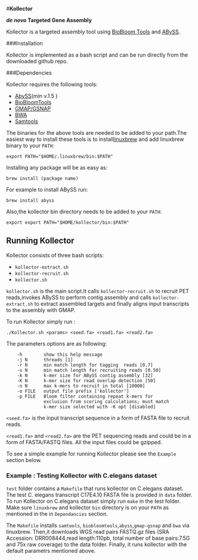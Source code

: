 #**Kollector**

**_de novo_ Targeted Gene Assembly**

Kollector is a targeted assembly tool using [BioBloom Tools](http://www.bcgsc.ca/platform/bioinfo/software/biobloomtools) and [ABySS](http://www.bcgsc.ca/platform/bioinfo/software/abyss).


###Installation

Kollector is implemented as a bash script and can be run directly from the downloaded github repo.

###Dependencies 

Kollector requires the following tools:

* [AbySS](http://www.bcgsc.ca/platform/bioinfo/software/abyss)(min v.1.5 )
* [BioBloomTools](http://www.bcgsc.ca/platform/bioinfo/software/biobloomtools)
* [GMAP/GSNAP](http://research-pub.gene.com/gmap)
* [BWA](http://bio-bwa.sourceforge.net)
* [Samtools](http://www.htslib.org/)

The binaries for the above tools are needed to be added to your path.The easiest way to install these tools is to install[linuxbrew](http://linuxbrew.sh/) and add linuxbrew binary to your `PATH`:

```{r}
export PATH="$HOME/.linuxbrew/bin:$PATH"

```

Installing any package will be as easy as:

```{r}
brew install (package name)

```
For example to install ABySS run:

```{r}
brew install abyss

```

Also,the kollector bin directory needs to be added to your `PATH`:

```{r}
export export PATH="$HOME/kollector/bin:$PATH"

```

## Running Kollector

Kollector consists of three bash scripts:

* `kollector-extract.sh`
* `kollector-recruit.sh`
* `kollector.sh`

`kollector.sh` is the main script.It calls `kollector-recruit.sh` to recruit PET reads,invokes ABySS to perform contig assembly and calls `kollector-extract.sh` to extract assembled targets and finally aligns input transcripts to the assembly with GMAP.

To run Kollector simply run :

`./Kollector.sh <params> <seed.fa> <read1.fa> <read2.fa>`


The parameters options are as following:

```{r} 
    -h        show this help message
    -j N      threads [1]
    -r N      min match length for tagging  reads [0.7]
    -s N      min match length for recruiting reads [0.50]
    -k N      k-mer size for ABySS contig assembly [32]
    -K N      k-mer size for read overlap detection [50]
    -n N      max k-mers to recruit in total [10000]
    -o FILE   output file prefix ['kollector']
    -p FILE   Bloom filter containing repeat k-mers for
              exclusion from scoring calculations; must match
              k-mer size selected with -K opt [disabled]
```


 `<seed.fa>` is the input transcript sequence in a form of FASTA file to recruit reads.
 
 `<read1.fa>` and `<read2.fa>` are the PET sequencing reads and could be in a form of FASTA/FASTQ files.
All the input files could be gzipped.

To see a simple example for running Kollector please see the `Example` section below.

### Example : Testing Kollector with C.elegans dataset

`test` folder contains a `Makefile` that runs kollector on C.elegans dataset.
The test C. elegans transcript C17E4.10 FASTA file is provided in `data` folder.
To run Kollector on C.elegans dataset simply run `make` in the test folder. Make sure `linuxbrew` and kollector `bin` directory is on your `PATH` as mentioned in the in `Dependancies` section.

The `Makefile` installs `samtools`,  `biobloomtools`,`abyss`,`gmap-gsnap` and `bwa` via linuxbrew.
Then,it downloads WGS read pairs FASTQ.gz files (SRA Accession: DRR008444,read length:110pb, total number of base pairs:7.5G and 75x raw coverage) to the data folder.
Finally, it runs kollector with the default parametrs mentioned above.

